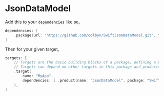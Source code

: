 #  JsonDataModel

Add this to your `dependencies` like so, 
```swift
dependencies: [
    .package(url: "https://github.com/colbyn/SwiftJsonDataModel.git", from: "0.1.0")
]
```

Then for your given target,
```swift
targets: [
    // Targets are the basic building blocks of a package, defining a module or a test suite.
    // Targets can depend on other targets in this package and products from dependencies.
    .target(
        name: "MyApp",
        dependencies: [ .product(name: "JsonDataModel", package: "SwiftJsonDataModel") ]
    ),
]
```


